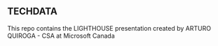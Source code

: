 ## TECHDATA

This repo contains the LIGHTHOUSE presentation created by ARTURO QUIROGA - CSA at Microsoft Canada
